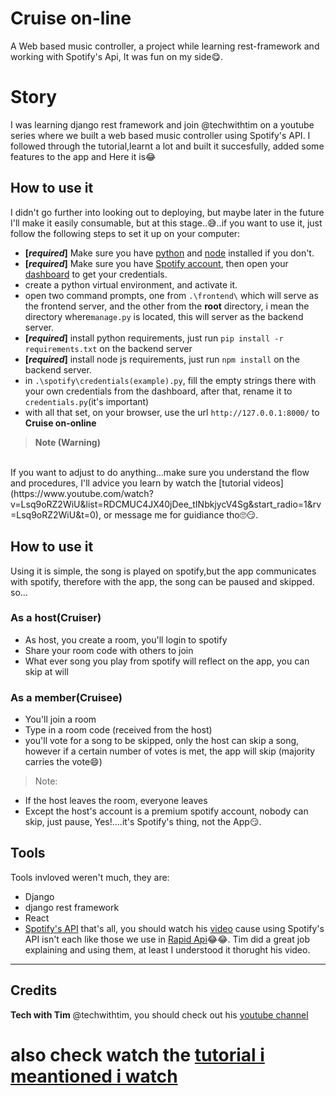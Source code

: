 # Cruise on-line
A Web based music controller, a project while learning rest-framework and working with Spotify's Api, It was fun on my side😋.
# Story
I was learning django rest framework and join @techwithtim on a youtube series where we built a web based music controller using Spotify's API.
I followed through the tutorial,learnt a lot and built it succesfully, added some features to the app and Here it is😂

## How to use it
I didn't go further into looking out to deploying, but maybe later in the future I'll make it easily consumable, but at this stage..😅..if you want to use it, just follow the following steps to set it up on your computer:
- **[_required_]** Make sure you have [python](https://www.python.org/) and [node](https://nodejs.org/en/) installed if you don't.
- **[_required_]** Make sure you have [Spotify account](https://spotify.com/), then open your [dashboard](https://developer.spotify.com/) to get your credentials.
- create a python virtual environment, and activate it.
- open two command prompts, one from `.\frontend\` which will serve as the frontend server, and the other from the **root** directory, i mean the directory where`manage.py` is located, this will server as the backend server.
- **[_required_]** install python requirements, just run `pip install -r requirements.txt` on the backend server
-  **[_required_]** install node js requirements, just run `npm install` on the backend server.
- in `.\spotify\credentials(example).py`, fill the empty strings there with your own credentials from the dashboard, after that, rename it to `credentials.py`(it's important)
- with all that set, on your browser, use the url `http://127.0.0.1:8000/` to **Cruise on-online**

> **Note (Warning)**
<br>
If you want to adjust to do anything...make sure you understand the flow and procedures, I'll advice you learn by watch the [tutorial videos](https://www.youtube.com/watch?v=Lsq9oRZ2WiU&list=RDCMUC4JX40jDee_tINbkjycV4Sg&start_radio=1&rv=Lsq9oRZ2WiU&t=0), or message me for guidiance tho🙄😏.

## How to use it
Using it is simple, the song is played on spotify,but the app communicates with spotify, therefore with the app, the song can be paused and skipped. so...
### As a host(Cruiser)
* As host, you create a room, you'll login to spotify
* Share your room code with others to join
* What ever song you play from spotify will reflect on the app, you can skip at will

### As a member(Cruisee)
* You'll join a room
* Type in a room code (received from the host)
* you'll vote for a song to be skipped, only the host can skip a song, however if a certain number of votes is met, the app will skip (majority carries the vote😄)

>Note:<br>
- If the host leaves the room, everyone leaves
- Except the host's account is a premium spotify account, nobody can skip, just pause, Yes!....it's Spotify's thing, not the App😏.

## Tools 
Tools invloved weren't much, they are:
- Django
- django rest framework
- React
- [Spotify's API](https://developer.spotify.com/)
that's all, you should watch his [video](https://www.youtube.com/watch?v=Lsq9oRZ2WiU&list=RDCMUC4JX40jDee_tINbkjycV4Sg&start_radio=1&rv=Lsq9oRZ2WiU&t=0) cause using Spotify's API isn't each like those we use in [Rapid Api](https://rapidapi.com/)😂😂. Tim did a great job explaining and using them, at least I understood it thorught his video.

<hr>

## Credits

**Tech with Tim** @techwithtim, you should check out his [youtube channel](https://www.youtube.com/channel/UC4JX40jDee_tINbkjycV4Sg)

also check watch the [tutorial i meantioned i watch](https://www.youtube.com/watch?v=Lsq9oRZ2WiU&list=RDCMUC4JX40jDee_tINbkjycV4Sg&start_radio=1&rv=Lsq9oRZ2WiU&t=0)
=======